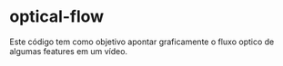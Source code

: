 # optical-flow
Este código tem como objetivo apontar graficamente o fluxo optico de algumas features em um vídeo.
